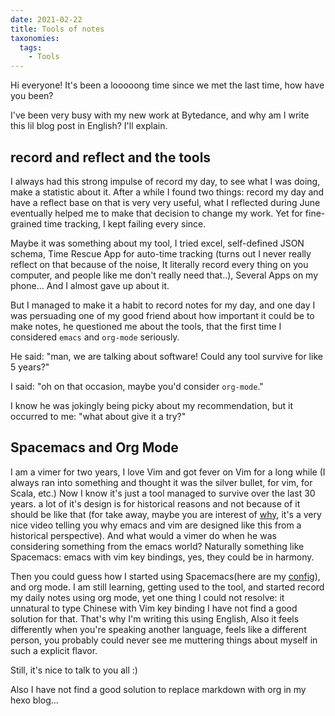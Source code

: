 ```yaml
---
date: 2021-02-22
title: Tools of notes
taxonomies:
  tags:
    - Tools
---
```


Hi everyone! It's been a looooong time since we met the last time, how have you been?

I've been very busy with my new work at Bytedance, and why am I write this lil blog post in English? I'll explain.

<!--more-->

## record and reflect and the tools

I always had this strong impulse of record my day, to see what I was doing, make a statistic about it.
After a while I found two things: record my day and have a reflect base on that is very very useful, what I reflected during June eventually helped me to make that decision to change my work. Yet for fine-grained time tracking, I kept failing every since.

Maybe it was something about my tool, I tried excel, self-defined JSON schema, Time Rescue App for auto-time tracking (turns out I never really reflect on that because of the noise, It literally record every thing on you computer, and people like me don't really need that..), Several Apps on my phone... And I almost gave up about it.

But I managed to make it a habit to record notes for my day, and one day I was persuading one of my good friend about how important it could be to make notes, he questioned me about the tools, that the first time I considered `emacs` and `org-mode` seriously.

He said: "man, we are talking about software! Could any tool survive for like 5 years?"

I said: "oh on that occasion, maybe you'd consider `org-mode`."

I know he was jokingly being picky about my recommendation, but it occurred to me: "what about give it a try?"

## Spacemacs and Org Mode

I am a vimer for two years, I love Vim and got fever on Vim for a long while (I always ran into something and thought it was the silver bullet, for vim, for Scala, etc.) Now I know it's just a tool managed to survive over the last 30 years. a lot of it's design is for historical reasons and not because of it should be like that (for take away, maybe you are interest of [why](https://www.youtube.com/watch?v=0M6erlK57go&ab_channel=MikeZamansky), it's a very nice video telling you why emacs and vim are designed like this from a historical perspective).
And what would a vimer do when he was considering something from the emacs world? Naturally something like Spacemacs: emacs with vim key bindings, yes, they could be in harmony.

Then you could guess how I started using Spacemacs(here are my [config](https://github.com/Thrimbda/.thript)), and org mode. I am still learning, getting used to the tool, and started record my daily notes using org mode, yet one thing I could not resolve: it unnatural to type Chinese with Vim key binding I have not find a good solution for that. That's why I'm writing this using English, Also it feels differently when you're speaking another language, feels like a different person, you probably could never see me muttering things about myself in such a explicit flavor.

Still, it's nice to talk to you all :)

Also I have not find a good solution to replace markdown with org in my hexo blog...
